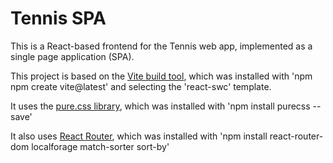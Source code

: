 # Tennis SPA

This is a React-based frontend for the Tennis web app, implemented as a single page application (SPA).

This project is based on the [Vite build tool](https://main.vitejs.dev/), which was installed with 'npm npm create vite@latest' and selecting the 'react-swc' template.

It uses the [pure.css library](https://purecss.io/), which was installed with 'npm install purecss --save'

It also uses [React Router](https://reactrouter.com/en/main), which was installed with 'npm install react-router-dom localforage match-sorter sort-by'